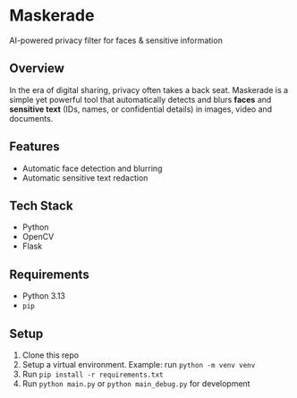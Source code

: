 # Maskerade  
AI-powered privacy filter for faces & sensitive information  

## Overview  
In the era of digital sharing, privacy often takes a back seat. Maskerade is a simple yet powerful tool that automatically detects and blurs **faces** and **sensitive text** (IDs, names, or confidential details) in images, video and documents.

## Features
- Automatic face detection and blurring
- Automatic sensitive text redaction

## Tech Stack  
- Python  
- OpenCV
- Flask

## Requirements
- Python 3.13
- `pip`

## Setup
1. Clone this repo
2. Setup a virtual environment. Example: run `python -m venv venv`
3. Run `pip install -r requirements.txt`
4. Run `python main.py` or `python main_debug.py` for development
